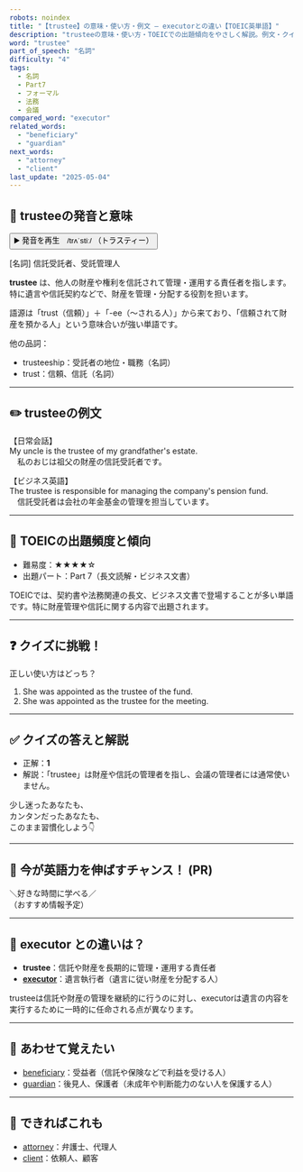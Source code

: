 ```yaml
---
robots: noindex
title: "【trustee】の意味・使い方・例文 ― executorとの違い【TOEIC英単語】"
description: "trusteeの意味・使い方・TOEICでの出題傾向をやさしく解説。例文・クイズ付きでexecutorとの違いもわかりやすく学べます。"
word: "trustee"
part_of_speech: "名詞"
difficulty: "4"
tags:
  - 名詞
  - Part7
  - フォーマル
  - 法務
  - 会議
compared_word: "executor"
related_words:
  - "beneficiary"
  - "guardian"
next_words:
  - "attorney"
  - "client"
last_update: "2025-05-04"
---
```


## 🔰 trusteeの発音と意味

<button class="play-audio" onclick="playTTS('trustee')">
  <span class="play-audio-main">
    ▶️ 発音を再生　/trʌˈstiː/
  </span>
  <span class="play-audio-sub">
    （トラスティー）
  </span>
</button>

[名詞] 信託受託者、受託管理人

**trustee** は、他人の財産や権利を信託されて管理・運用する責任者を指します。特に遺言や信託契約などで、財産を管理・分配する役割を担います。

語源は「trust（信頼）」＋「-ee（～される人）」から来ており、「信頼されて財産を預かる人」という意味合いが強い単語です。

他の品詞：  
- trusteeship：受託者の地位・職務（名詞）
- trust：信頼、信託（名詞）

---

## ✏️ trusteeの例文

【日常会話】  
My uncle is the trustee of my grandfather's estate.  
　私のおじは祖父の財産の信託受託者です。

【ビジネス英語】  
The trustee is responsible for managing the company's pension fund.  
　信託受託者は会社の年金基金の管理を担当しています。

---

## 🎯 TOEICの出題頻度と傾向

- 難易度：★★★★☆
- 出題パート：Part 7（長文読解・ビジネス文書）

TOEICでは、契約書や法務関連の長文、ビジネス文書で登場することが多い単語です。特に財産管理や信託に関する内容で出題されます。

---

## ❓ クイズに挑戦！

正しい使い方はどっち？

1. She was appointed as the trustee of the fund.  
2. She was appointed as the trustee for the meeting.

---

## ✅ クイズの答えと解説

- 正解：**1**
- 解説：「trustee」は財産や信託の管理者を指し、会議の管理者には通常使いません。

少し迷ったあなたも、  
カンタンだったあなたも、  
このまま習慣化しよう👇️

---

## 🚀 今が英語力を伸ばすチャンス！ (PR)

<div class="info-center">
＼好きな時間に学べる／<br>  
（おすすめ情報予定）
</div>

---

## 🤔  executor との違いは？

- **trustee**：信託や財産を長期的に管理・運用する責任者
- **[executor](/word/executor/)**：遺言執行者（遺言に従い財産を分配する人）

trusteeは信託や財産の管理を継続的に行うのに対し、executorは遺言の内容を実行するために一時的に任命される点が異なります。

---

## 🧩 あわせて覚えたい

- [beneficiary](/word/beneficiary/)：受益者（信託や保険などで利益を受ける人）
- [guardian](/word/guardian/)：後見人、保護者（未成年や判断能力のない人を保護する人）

---

## 📖 できればこれも

- [attorney](/word/attorney/)：弁護士、代理人
- [client](/word/client/)：依頼人、顧客

<!-- cvid: aid29_bid36 -->
